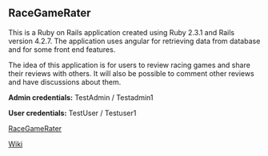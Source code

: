 ## RaceGameRater

This is a Ruby on Rails application created using Ruby 2.3.1 and Rails version 4.2.7. The application uses angular for retrieving data from database and for some front end features.


The idea of this application is for users to review racing games and share their reviews with others. It will also be possible to comment other reviews and have discussions about them.

**Admin credentials:** TestAdmin / Testadmin1


**User credentials:** TestUser / Testuser1

[RaceGameRater](https://racegamerater.herokuapp.com)

[Wiki](https://github.com/ConstantKrieg/gamerater/wiki)
